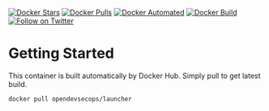 [![Docker Stars](https://img.shields.io/docker/stars/opendevsecops/launcher.svg)](https://hub.docker.com/r/opendevsecops/launcher/)
[![Docker Pulls](https://img.shields.io/docker/pulls/opendevsecops/launcher.svg)](https://hub.docker.com/r/opendevsecops/launcher/)
[![Docker Automated](https://img.shields.io/docker/automated/opendevsecops/launcher.svg)](https://hub.docker.com/r/opendevsecops/launcher/)
[![Docker Build](https://img.shields.io/docker/build/opendevsecops/launcher.svg)](https://hub.docker.com/r/opendevsecops/launcher/)
[![Follow on Twitter](https://img.shields.io/twitter/follow/opendevsecops.svg?logo=twitter)](https://twitter.com/opendevsecops)

# Getting Started

This container is built automatically by Docker Hub. Simply pull to get latest build.

```sh
docker pull opendevsecops/launcher
```
